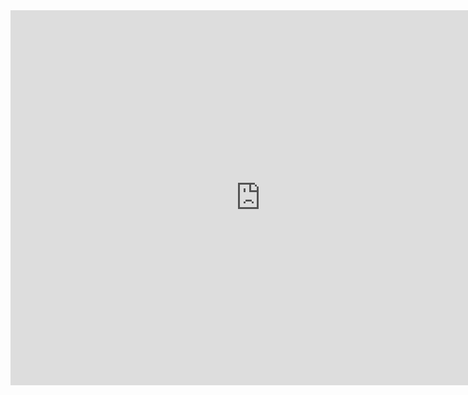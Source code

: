 

<div align="center">
  <iframe 
    src="https://arturoccs.github.io/Survival-Shooter/" 
    width="800" 
    height="600" 
    style="border: none;">
  </iframe>
</div>
